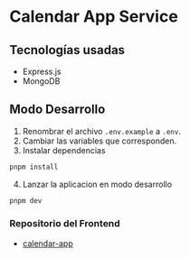 # Calendar App Service

## Tecnologías usadas
* Express.js
* MongoDB

## Modo Desarrollo

1. Renombrar el archivo `.env.example` a `.env`.
2. Cambiar las variables que corresponden.
3. Instalar dependencias

```bash
pnpm install
```

4. Lanzar la aplicacion en modo desarrollo

```bash
pnpm dev
```

### Repositorio del Frontend

- [calendar-app](https://github.com/pablo-cg/calendar-app)
